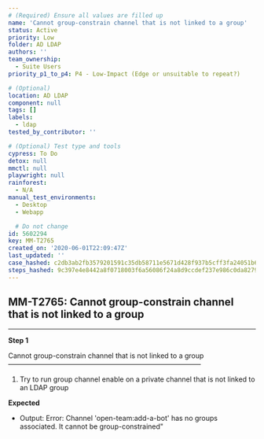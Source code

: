 ```yaml
---
# (Required) Ensure all values are filled up
name: 'Cannot group-constrain channel that is not linked to a group'
status: Active
priority: Low
folder: AD LDAP
authors: ''
team_ownership:
  - Suite Users
priority_p1_to_p4: P4 - Low-Impact (Edge or unsuitable to repeat?)

# (Optional)
location: AD LDAP
component: null
tags: []
labels:
  - ldap
tested_by_contributor: ''

# (Optional) Test type and tools
cypress: To Do
detox: null
mmctl: null
playwright: null
rainforest:
  - N/A
manual_test_environments:
  - Desktop
  - Webapp

  # Do not change
id: 5602294
key: MM-T2765
created_on: '2020-06-01T22:09:47Z'
last_updated: ''
case_hashed: c2db3ab2fb3579201591c35db58711e5671d428f937b5cff3fa24051b63afeeba6f127279b8686fb08a42963fbf61d9b
steps_hashed: 9c397e4e8442a8f0718003f6a56086f24a8d9ccdef237e986c0da8279570a5bd2f355c2376cf613d690316a3703575c9
---
```


<!-- (Auto-generated) Based on frontmatter's "key" and "name" -->

## MM-T2765: Cannot group-constrain channel that is not linked to a group

---

**Step 1**

Cannot group-constrain channel that is not linked to a group\
————————————————————————————

1. Try to run group channel enable on a private channel that is not linked to an LDAP group

**Expected**

- Output: Error: Channel 'open-team:add-a-bot' has no groups associated. It cannot be group-constrained"
